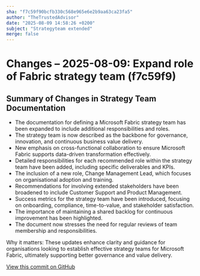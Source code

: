 ```yaml
---
sha: "f7c59f90bcfb330c568e965e6e2b9aa63ca23fa5"
author: "TheTrustedAdvisor"
date: "2025-08-09 14:58:26 +0200"
subject: "Strategyteam extended"
merge: false
---
```


# Changes – 2025-08-09: Expand role of Fabric strategy team (f7c59f9)

## Summary of Changes in Strategy Team Documentation

- The documentation for defining a Microsoft Fabric strategy team has been expanded to include additional responsibilities and roles.
- The strategy team is now described as the backbone for governance, innovation, and continuous business value delivery.
- New emphasis on cross-functional collaboration to ensure Microsoft Fabric supports data-driven transformation effectively.
- Detailed responsibilities for each recommended role within the strategy team have been added, including specific deliverables and KPIs.
- The inclusion of a new role, Change Management Lead, which focuses on organisational adoption and training.
- Recommendations for involving extended stakeholders have been broadened to include Customer Support and Product Management.
- Success metrics for the strategy team have been introduced, focusing on onboarding, compliance, time-to-value, and stakeholder satisfaction.
- The importance of maintaining a shared backlog for continuous improvement has been highlighted.
- The document now stresses the need for regular reviews of team membership and responsibilities.

Why it matters: These updates enhance clarity and guidance for organisations looking to establish effective strategy teams for Microsoft Fabric, ultimately supporting better governance and value delivery.

[View this commit on GitHub](https://github.com/TheTrustedAdvisor/FabricAdoptionFramework/commit/f7c59f90bcfb330c568e965e6e2b9aa63ca23fa5)
